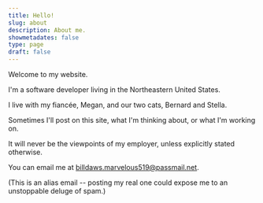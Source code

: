 ```yaml
---
title: Hello!
slug: about
description: About me.
showmetadates: false
type: page
draft: false
---
```


Welcome to my website.

I'm a software developer living in the Northeastern United States.

I live with my fiancée, Megan, and our two cats, Bernard and Stella.

Sometimes I'll post on this site, what I'm thinking about, or what I'm working on.

It will never be the viewpoints of my employer, unless explicitly stated otherwise.

You can email me at [billdaws.marvelous519@passmail.net](mailto:billdaws.marvelous519@passmail.net).

(This is an alias email -- posting my real one could expose me to an unstoppable deluge of spam.)
